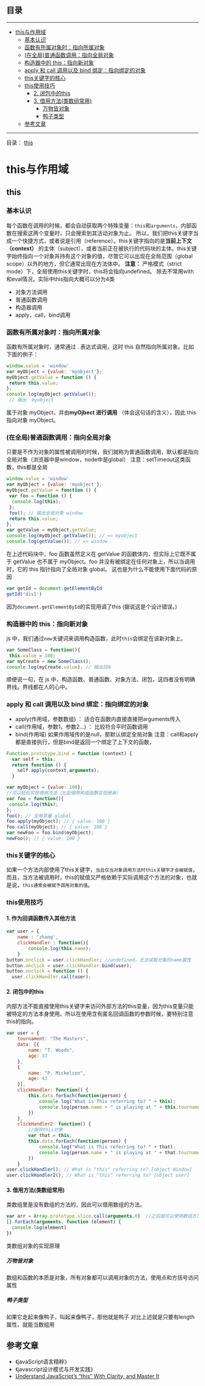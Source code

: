 ## 目录
---
- [this与作用域](#this与作用域)
    - [基本认识](#基本认识)
    - [函数有所属对象时：指向所属对象](#函数有所属对象时指向所属对象)
    - [(在全局)普通函数调用：指向全局对象](#在全局普通函数调用指向全局对象)
    - [构造器中的 this：指向新对象](#构造器中的-this指向新对象)
    - [apply 和 call 调用以及 bind 绑定：指向绑定的对象](#apply-和-call-调用以及-bind-绑定指向绑定的对象)
    - [this关键字的核心](#this关键字的核心)
    - [this使用技巧](#this使用技巧)
      - [2. 闭包中的this](#2-闭包中的this)
      - [3. 借用方法(类数组常用)](#3-借用方法类数组常用)
        - [万物皆对象](#万物皆对象)
        - [鸭子类型](#鸭子类型)
  - [参考文章](#参考文章)
---

目录：
[this](#this与作用域)
# this与作用域
## this
### 基本认识
每个函数在调用的时候，都会自动获取两个特殊变量：`this`和`arguments`，内部函数在搜索这两个变量时，只会搜索到其活动对象为止。
所以，我们把this关键字当成一个快捷方式，或者说是引用（reference）。this关键字指向的是**当前上下文（context）** 的主体（subject），或者当前正在被执行的代码块的主体。this关键字始终指向一个对象并持有这个对象的值，尽管它可以出现在全局范围（global scope）以外的地方，但它通常出现在方法体中。
**注意：** 严格模式（strict mode）下，全局使用this关键字时，this将会指向undefined。
除去不常用with和eval情况，实际中this指向大概可以分为4类
- 对象方法调用
- 普通函数调用
- 构造器调用
- apply，call，bind调用
### 函数有所属对象时：指向所属对象
函数有所属对象时，通常通过 . 表达式调用，这时 this 自然指向所属对象。比如下面的例子：
```js
window.value = 'window'
var myObject = {value: 'myobject'};
myObject.getValue = function () {
 return this.value;
};
console.log(myObject.getValue()); 
 // 输出  myobject 
```
属于对象 myObject，并由**myOjbect 进行调用** （体会这句话的含义），因此 this 指向对象 myObject。
### (在全局)普通函数调用：指向全局对象
只要是不作为对象的属性被调用的时候，我们就称为普通函数调用，默认都是指向全局对象（浏览器中是window，node中是global）
注意：setTimeout这类函数，this都是全局
```js
window.value = 'window'
var myObject = {value: 'myobject'};
myObject.getValue = function () {
 var foo = function () {
  console.log(this);
 };
 foo(); // 输出全局对象 window
 return this.value;
};
var getValue = myObject.getValue; 
console.log(myObject.getValue()); // => myobject 
console.log(getValue()); // => window
```
在上述代码块中，foo 函数虽然定义在 getValue 的函数体内，但实际上它既不属于 getValue 也不属于 myObject。foo 并没有被绑定在任何对象上，所以当调用时，它的 this 指针指向了全局对象 global。
这也是为什么不能使用下面代码的原因
```js
var getId = document.getElementById
getId('div1')
```
因为`document.getElementById`的实现用调了this
(据说这是个设计错误。)
### 构造器中的 this：指向新对象
js 中，我们通过`new`关键词来调用构造函数，此时`this`会绑定在该新对象上。
```js
var SomeClass = function(){
 this.value = 100;
var myCreate = new SomeClass();
console.log(myCreate.value); // 输出100
```
顺便说一句，在 js 中，构造函数、普通函数、对象方法、闭包，这四者没有明确界线。界线都在人的心中。
### apply 和 call 调用以及 bind 绑定：指向绑定的对象
- apply(作用域，参数数组)  ： 适合在函数内直接直接把arguments传入 
- call(作用域，参数1，参数2...) ： 比较符合平时函数调用
- bind(作用域) 
如果作用域传的是null，那默认绑定全局对象
注意：call和apply都是直接执行，但是bind是返回一个绑定了上下文的函数，
```js
Function.prototype.bind = function (context) {
  var self = this;
  return function () {
    self.apply(context,arguments);
  }
```
```js
var myObject = {value: 100};
//可以轻松实现借用方法（比如借用构造函数实现继承）
var foo = function(){
 console.log(this);
};
foo(); // 全局变量 global
foo.apply(myObject); // { value: 100 }
foo.call(myObject); // { value: 100 }
var newFoo = foo.bind(myObject);
newFoo(); // { value: 100 }
```
### this关键字的核心
如果一个方法内部使用了this关键字，`当且仅当对象调用方法时this关键字才会被赋值`，而且，当方法被调用时，this的赋值又严格依赖于实际调用这个方法的对象，也就是说，`this通常会被赋予调用对象的值`。
### this使用技巧
#### 1. 作为回调函数传入其他方法
```javascript
var user = {
    name : 'zhang',
    clickHandler : function(){
        console.log(this.name);
    }
button.onclick = user.clickHandler; //undefined，无法读取对象的name属性
button.onclick = user.clickHandler.bind(user); 
button.onclick = function () {
  user.clickHandler.call(user); 
```
#### 2. 闭包中的this
内部方法不能直接使用this关键字来访问外部方法的this变量，因为this变量只能被特定的方法本身使用。所以在使用含有匿名回调函数的参数时候，要特别注意this的指向。
```javascript
var user = {
    tournament: "The Masters",
    data: [{
        name: "T. Woods",
        age: 37
    },
    {
        name: "P. Mickelson",
        age: 43
    }],
    clickHandler: function() {
        this.data.forEach(function(person) {
            console.log("What is This referring to? " + this);
            console.log(person.name + " is playing at " + this.tournament);
        })
    },
    clickHandler2: function() {
        //保存this对象
        var that = this;
        this.data.forEach(function(person) {
            console.log("What is This referring to? " + that);
            console.log(person.name + " is playing at " + that.tournament);
        })
    }
user.clickHandler(); // What is "this" referring to? [object Window]
user.clickHandler2(); // What is "this" referring to? [object user]
```
#### 3. 借用方法(类数组常用)
类数组里是没有数组的方法的，因此可以借用数组的方法。
```javascript
var arr = Array.prototype.slice.call(arguments,0)  //之后就可以使用数组方法了
[].forEach(arguments, function (element) {
  console.log(element)
})
```
类数组对象的实现原理
##### 万物皆对象
数组和函数的本质是对象，所有对象都可以调用对象的方法，使用点和方括号访问属性
##### 鸭子类型
如果它走起来像鸭子，叫起来像鸭子，那他就是鸭子
对比上述就是只要有length属性，就能当数组用
## 参考文章
- 《javaScript语言精粹》
- 《javascript设计模式与开发实践》
- [Understand JavaScript’s “this” With Clarity, and Master It](http://javascriptissexy.com/understand-javascripts-this-with-clarity-and-master-it)
